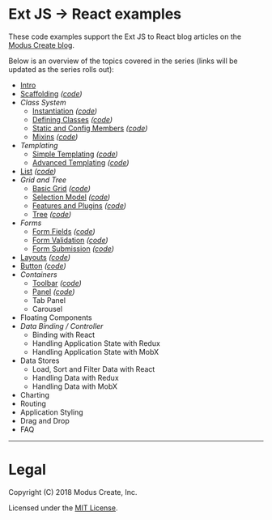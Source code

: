 # Ext JS -> React examples

These code examples support the Ext JS to React blog articles on the [Modus Create blog](https://moduscreate.com/blog/extjs_to_react_migration_to_open_source/). 

Below is an overview of the topics covered in the series (links will be updated as the series rolls out):

 - [Intro](https://moduscreate.com/blog/extjs_to_react_migration_to_open_source/)
 - [Scaffolding](https://moduscreate.com/blog/ext-js-to-react-scaffolding/) *([code](./01-scaffolding))*
 - *Class System*
   - [Instantiation](https://moduscreate.com/blog/extjs-react-class-instantiation-code-style/) *([code](./02-instantiation))*
   - [Defining Classes](https://moduscreate.com/blog/ext-js-react-defining-classes/) *([code](./03-defining-classes))*
   - [Static and Config Members](https://moduscreate.com/blog/ext-js-react-static-config-members/) *([code](./04-static-and-config-members))*
   - [Mixins](https://moduscreate.com/blog/ext-js-react-mixins/) *([code](./05-mixins))*
 - *Templating*
   - [Simple Templating](https://moduscreate.com/blog/ext-js-react-simple-templating/) *([code](./06-templating))*
   - [Advanced Templating](https://moduscreate.com/blog/ext-js-react-advanced-templating/) *([code](./06-templating))*
 - [List](https://moduscreate.com/blog/ext-js-react-list/) *([code](./07-list))*
 - *Grid and Tree*
   - [Basic Grid](https://moduscreate.com/blog/ext-js-react-basic-grid/) *([code](./08-basic-grid))*
   - [Selection Model](https://moduscreate.com/blog/ext-js-react-selection-model/) *([code](./09-selection-model))*
   - [Features and Plugins](https://moduscreate.com/blog/ext-js-react-features-plugins/) *([code](./10-grid-features))*
   - [Tree](https://moduscreate.com/blog/ext-js-react-tree/) *([code](./11-tree))*
 - *Forms*
   - [Form Fields](https://moduscreate.com/blog/ext-js-react-form-fields/) *([code](./12-form-fields))*
   - [Form Validation](https://moduscreate.com/blog/ext-js-react-form-validations/) *([code](./13-form-validation))*
   - [Form Submission](https://moduscreate.com/blog/ext-js-react-form-submission/) *([code](./14-form-submission))*
 - [Layouts](https://moduscreate.com/blog/ext-js-react-layouts/) *([code](./15-layouts))*
 - [Button](https://moduscreate.com/blog/ext-js-react-button/) *([code](./16-buttons))*
 - *Containers*
   - [Toolbar](https://moduscreate.com/blog/ext-js-react-toolbar/) *([code](./17-toolbar))*
   - [Panel](https://moduscreate.com/blog/ext-js-to-react-panel/) *([code](./18-panel))*
   - Tab Panel
   - Carousel
 - Floating Components
 - *Data Binding / Controller*
   - Binding with React
   - Handling Application State with Redux
   - Handling Application State with MobX
 - Data Stores
   - Load, Sort and Filter Data with React
   - Handling Data with Redux
   - Handling Data with MobX
 - Charting
 - Routing
 - Application Styling
 - Drag and Drop
 - FAQ

---

# Legal 
Copyright (C) 2018 Modus Create, Inc.

Licensed under the [MIT License](LICENSE.md).
